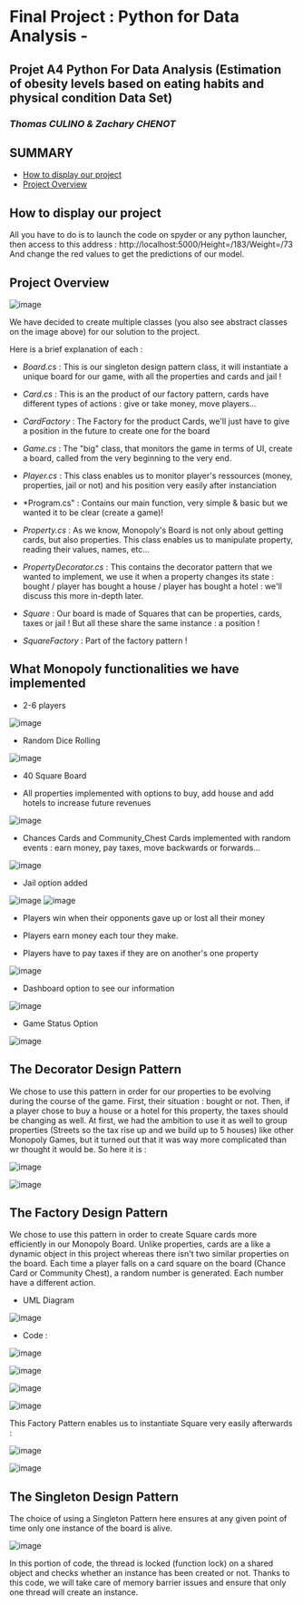 # Final Project : Python for Data Analysis - 
## Projet A4 Python For Data Analysis (Estimation of obesity levels based on eating habits and physical condition Data Set) 

### _Thomas CULINO & Zachary CHENOT_

## **SUMMARY**

- [How to display our project](#display-project)
- [Project Overview](#project-overview)

## How to display our project
All you have to do is to launch the code on spyder or any python launcher, then access to this address :
http://localhost:5000/Height=/183/Weight=/73
And change the red values to get the predictions of our model. 

## Project Overview

![image](https://user-images.githubusercontent.com/57563656/70870121-d4407580-1f8f-11ea-9f98-d92a7f6c6706.png)

We have decided to create multiple classes (you also see abstract classes on the image above) for our solution to the project.

Here is a brief explanation of each : 

- *Board.cs* : This is our singleton design pattern class, it will instantiate a unique board for our game, with all the properties and cards and jail !

- *Card.cs* : This is an the product of our factory pattern, cards have different types of actions : give or take money, move players...

- *CardFactory* : The Factory for the product Cards, we'll just have to give a position in the future to create one for the board

- *Game.cs* : The "big" class, that monitors the game in terms of UI, create a board, called from the very beginning to the very end.

- *Player.cs* : This class enables us to monitor player's ressources (money, properties, jail or not) and his position very easily after instanciation

- *Program.cs" : Contains our main function, very simple & basic but we wanted it to be clear (create a game)!

- *Property.cs* : As we know, Monopoly's Board is not only about getting cards, but also properties. This class enables us to manipulate property, reading their values, names, etc...

- *PropertyDecorator.cs* : This contains the decorator pattern that we wanted to implement, we use it when a property changes its state : bought / player has bought a house / player has bought a hotel : we'll discuss this more in-depth later.

- *Square* : Our board is made of Squares that can be properties, cards, taxes or jail ! But all these share the same instance : a position !

- *SquareFactory* : Part of the factory pattern !

## What Monopoly functionalities we have implemented

- 2-6 players

![image](https://user-images.githubusercontent.com/57563656/70870343-73ff0300-1f92-11ea-889c-9fe2baa61b64.png)

- Random Dice Rolling

![image](https://user-images.githubusercontent.com/57563656/70870349-88430000-1f92-11ea-856c-09c84cd9cc0c.png)

- 40 Square Board

- All properties implemented with options to buy, add house and add hotels to increase future revenues

![image](https://user-images.githubusercontent.com/57563656/70870386-08696580-1f93-11ea-941f-ae1f5f604d1a.png)

- Chances Cards and Community_Chest Cards implemented with random events : earn money, pay taxes, move backwards or forwards...

![image](https://user-images.githubusercontent.com/57563656/70870352-9db82a00-1f92-11ea-8211-a0e2af944a1c.png)

- Jail option added

![image](https://user-images.githubusercontent.com/57563656/70870390-1ae39f00-1f93-11ea-826d-a85fc591834d.png)
![image](https://user-images.githubusercontent.com/57563656/70870396-2e8f0580-1f93-11ea-8606-81b4bbbbcb87.png)

- Players win when their opponents gave up or lost all their money

- Players earn money each tour they make.

- Players have to pay taxes if they are on another's one property

![image](https://user-images.githubusercontent.com/57563656/70870415-6ac26600-1f93-11ea-9954-b1b56302b078.png)

- Dashboard option to see our information

![image](https://user-images.githubusercontent.com/57563656/70870382-f4bdff00-1f92-11ea-8dcb-c1926101f244.png)

- Game Status Option

![image](https://user-images.githubusercontent.com/57563656/70870373-c7715100-1f92-11ea-8334-be2b3bd0e922.png)


## The Decorator Design Pattern

We chose to use this pattern in order for our properties to be evolving during the course of the game. First, their situation : bought or not. Then, if a player chose to buy a house or a hotel for this property, the taxes should be changing as well. At first, we had the ambition to use it as well to group properties (Streets so the tax rise up and we build up to 5 houses) like other Monopoly Games, but it turned out that it was way more complicated than wr thought it would be. So here it is : 

![image](https://user-images.githubusercontent.com/57563656/70870791-f211d880-1f97-11ea-9e42-e724f9fe2225.png)

![image](https://user-images.githubusercontent.com/57563656/70870794-035ae500-1f98-11ea-96c9-732425bb07cd.png)


## The Factory Design Pattern

We chose to use this pattern in order to create Square cards more efficiently in our Monopoly Board. Unlike properties, cards are a like a dynamic object in this project whereas there isn't two similar properties on the board. Each time a player falls on a card square on the board (Chance Card or Community Chest), a random number is generated. Each number have a different action. 

- UML Diagram

![image](https://user-images.githubusercontent.com/57563656/70870761-86c80680-1f97-11ea-8f34-39536de11b98.png)

- Code : 

![image](https://user-images.githubusercontent.com/57563656/70870651-34d2b100-1f96-11ea-872d-38b841d6b2d7.png)

![image](https://user-images.githubusercontent.com/57563656/70870631-f3420600-1f95-11ea-9d43-fa474e2e4030.png)

![image](https://user-images.githubusercontent.com/57563656/70870637-06ed6c80-1f96-11ea-8f34-230eab84ef94.png)

![image](https://user-images.githubusercontent.com/57563656/70870645-1d93c380-1f96-11ea-8a24-cf6d54c7ecf1.png)

This Factory Pattern enables us to instantiate Square very easily afterwards :

![image](https://user-images.githubusercontent.com/57563656/70870773-ae1ed380-1f97-11ea-9bdc-4b11a343ae1f.png)

![image](https://user-images.githubusercontent.com/57563656/70870782-becf4980-1f97-11ea-8ce3-95847ea29fa2.png)

## The Singleton Design Pattern

The choice of using a Singleton Pattern here ensures at any given point of time only one instance of the board is alive.

![image](https://user-images.githubusercontent.com/57563656/70870565-246e0680-1f95-11ea-95fc-4d4dc3950a1a.png)

In this portion of code, the thread is locked (function lock) on a shared object and checks whether an instance has been created or not.
Thanks to this code, we will take care of memory barrier issues and ensure that only one thread will create an instance.

